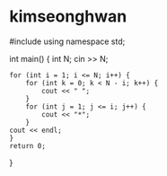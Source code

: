 # kimseonghwan

#include <iostream>
using namespace std;

int main() {
	int N;
	cin >> N;

	for (int i = 1; i <= N; i++) {
		for (int k = 0; k < N - i; k++) {
			cout << " ";
		}
		for (int j = 1; j <= i; j++) {
			cout << "*";
		}
	cout << endl;
	}
	return 0;
}
